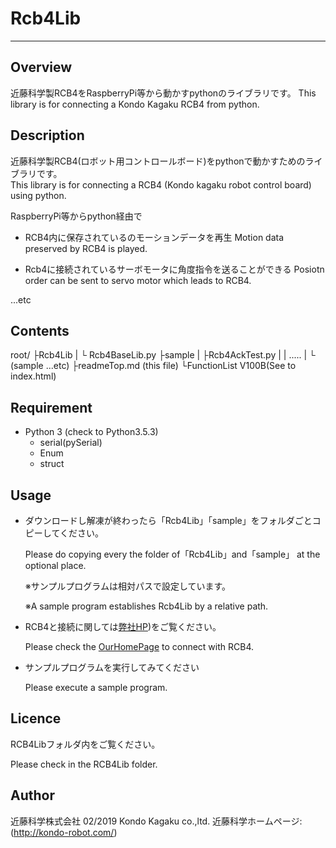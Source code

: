 # Rcb4Lib
---
## Overview
近藤科学製RCB4をRaspberryPi等から動かすpythonのライブラリです。
This library is for connecting a Kondo Kagaku RCB4 from python.


## Description
近藤科学製RCB4(ロボット用コントロールボード)をpythonで動かすためのライブラリです。  
This library is for connecting a RCB4 (Kondo kagaku robot control board) using python.

RaspberryPi等からpython経由で
- RCB4内に保存されているのモーションデータを再生
  Motion data preserved by RCB4 is played.

- Rcb4に接続されているサーボモータに角度指令を送ることができる
  Posiotn order can be sent to servo motor which leads to RCB4.

...etc


## Contents
root/
 ├Rcb4Lib
 |    └ Rcb4BaseLib.py
 ├sample
 |    ├Rcb4AckTest.py
 |    |     .....
 |    └ (sample ...etc)
 ├readmeTop.md (this file)
 └FunctionList V100B(See to index.html)

## Requirement
- Python 3  (check to Python3.5.3)
  + serial(pySerial)
  + Enum
  + struct

## Usage
* ダウンロードし解凍が終わったら「Rcb4Lib」「sample」をフォルダごとコピーしてください。

  Please do copying every the folder of「Rcb4Lib」and「sample」 at the optional place.

  ※サンプルプログラムは相対パスで設定しています。

  ※A sample program establishes Rcb4Lib by a relative path.

* RCB4と接続に関しては[弊社HP](https://kondo-robot.com/))をご覧ください。

  Please check the [OurHomePage](https://kondo-robot.com/) to connect with RCB4.

* サンプルプログラムを実行してみてください

  Please execute a sample program.


## Licence
RCB4Libフォルダ内をご覧ください。

Please check in the RCB4Lib folder.

## Author
近藤科学株式会社  02/2019
Kondo Kagaku co.,ltd.
近藤科学ホームページ:(<http://kondo-robot.com/>)
